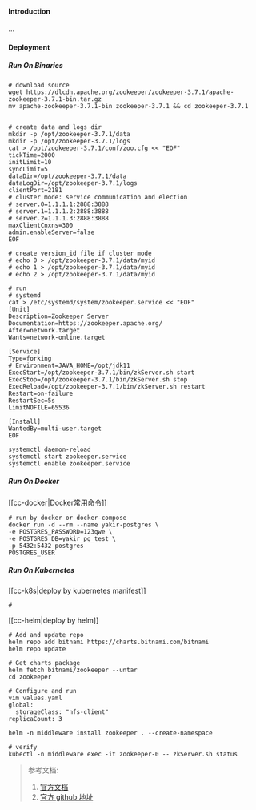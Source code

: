 #### Introduction
...


#### Deployment
##### Run On Binaries
```shell
# download source
wget https://dlcdn.apache.org/zookeeper/zookeeper-3.7.1/apache-zookeeper-3.7.1-bin.tar.gz
mv apache-zookeeper-3.7.1-bin zookeeper-3.7.1 && cd zookeeper-3.7.1


# create data and logs dir
mkdir -p /opt/zookeeper-3.7.1/data
mkdir -p /opt/zookeeper-3.7.1/logs
cat > /opt/zookeeper-3.7.1/conf/zoo.cfg << "EOF"
tickTime=2000
initLimit=10
syncLimit=5
dataDir=/opt/zookeeper-3.7.1/data
dataLogDir=/opt/zookeeper-3.7.1/logs
clientPort=2181
# cluster mode: service communication and election
# server.0=1.1.1.1:2888:3888
# server.1=1.1.1.2:2888:3888
# server.2=1.1.1.3:2888:3888
maxClientCnxns=300
admin.enableServer=false
EOF

# create version_id file if cluster mode
# echo 0 > /opt/zookeeper-3.7.1/data/myid
# echo 1 > /opt/zookeeper-3.7.1/data/myid
# echo 2 > /opt/zookeeper-3.7.1/data/myid

# run
# systemd
cat > /etc/systemd/system/zookeeper.service << "EOF"
[Unit]
Description=Zookeeper Server
Documentation=https://zookeeper.apache.org/
After=network.target
Wants=network-online.target

[Service]
Type=forking
# Environment=JAVA_HOME=/opt/jdk11
ExecStart=/opt/zookeeper-3.7.1/bin/zkServer.sh start
ExecStop=/opt/zookeeper-3.7.1/bin/zkServer.sh stop
ExecReload=/opt/zookeeper-3.7.1/bin/zkServer.sh restart
Restart=on-failure
RestartSec=5s
LimitNOFILE=65536

[Install]
WantedBy=multi-user.target
EOF

systemctl daemon-reload
systemctl start zookeeper.service
systemctl enable zookeeper.service
```

##### Run On Docker
[[cc-docker|Docker常用命令]]
```shell
# run by docker or docker-compose
docker run -d --rm --name yakir-postgres \
-e POSTGRES_PASSWORD=123qwe \
-e POSTGRES_DB=yakir_pg_test \
-p 5432:5432 postgres
POSTGRES_USER
```

##### Run On Kubernetes
[[cc-k8s|deploy by kubernetes manifest]]
```shell
# 
```

[[cc-helm|deploy by helm]]
```shell
# Add and update repo
helm repo add bitnami https://charts.bitnami.com/bitnami
helm repo update

# Get charts package
helm fetch bitnami/zookeeper --untar 
cd zookeeper

# Configure and run
vim values.yaml
global:
  storageClass: "nfs-client"
replicaCount: 3

helm -n middleware install zookeeper . --create-namespace 

# verify
kubectl -n middleware exec -it zookeeper-0 -- zkServer.sh status  
```



> 参考文档:
> 1. [官方文档](https://zookeeper.apache.org/)
> 2. [官方 github 地址](https://github.com/apache/zookeeper)
